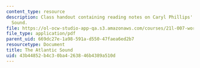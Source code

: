 ```yaml
---
content_type: resource
description: Class handout containing reading notes on Caryl Phillips' The Atlantic
  Sound.
file: https://ol-ocw-studio-app-qa.s3.amazonaws.com/courses/21l-007-world-literatures-travel-writing-fall-2008/43b44852b4c30ba4263846b4389a510d_the_atlant_sound.pdf
file_type: application/pdf
parent_uid: 669dc27e-1a98-591a-d550-47faea6ed2b7
resourcetype: Document
title: The Atlantic Sound
uid: 43b44852-b4c3-0ba4-2638-46b4389a510d
---
```

